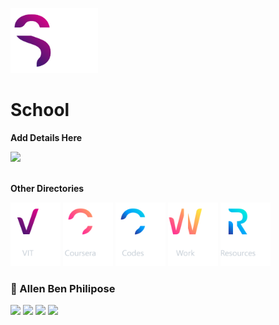 [<img alt='School' src="/Logo/School_C.png" width="140">](https://github.com/abphilip-school/) 

# **School**
**Add Details Here**

<a href="https://github.com/404"><img src="https://user-images.githubusercontent.com/73097560/115834477-dbab4500-a447-11eb-908a-139a6edaec5c.gif"></a>
<br/><br/>

**Other Directories**

[<img alt='VIT' src="/Logo/VIT_D.png" width="80">](https://github.com/abphilip-vit/) 
[<img alt='Coursera' src="/Logo/Coursera_D.png" width="80">](https://github.com/abphilip-coursera/) 
[<img alt='Codes' src="/Logo/Codes_D.png" width="80">](https://github.com/abphilip-codes/) 
[<img alt='Work' src="/Logo/Work_D.png" width="80">](https://github.com/abphilip-work/) 
[<img alt='Resources' src="/Logo/Resources_D.png" width="80">](https://github.com/abphilip-resources/)
<br/>

###  📌 Allen Ben Philipose
<a href = "mailto:allenalvin333@gmail.com"><img src="https://img.shields.io/badge/Gmail-CD1A0A?style=for-the-badge&logo=gmail&logoColor=white"></a>
<a href = "https://www.linkedin.com/in/abphilip3/"><img src="https://img.shields.io/badge/LinkedIn-0077B5?style=for-the-badge&logo=linkedin&logoColor=white"></a>
<a href = "https://www.instagram.com/allen._.philip/"><img src="https://img.shields.io/badge/Instagram-DC125D?style=for-the-badge&logo=instagram&logoColor=white"></a>
<a href = "https://abphilip.me/"><img src="https://img.shields.io/badge/Website-1033AA?style=for-the-badge&logo=about.me&logoColor=white"></a>
